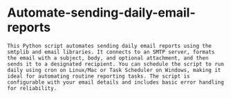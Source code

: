 # Automate-sending-daily-email-reports
```This Python script automates sending daily email reports using the smtplib and email libraries. It connects to an SMTP server, formats the email with a subject, body, and optional attachment, and then sends it to a designated recipient. You can schedule the script to run daily using cron on Linux/Mac or Task Scheduler on Windows, making it ideal for automating routine reporting tasks. The script is configurable with your email details and includes basic error handling for reliability.```
